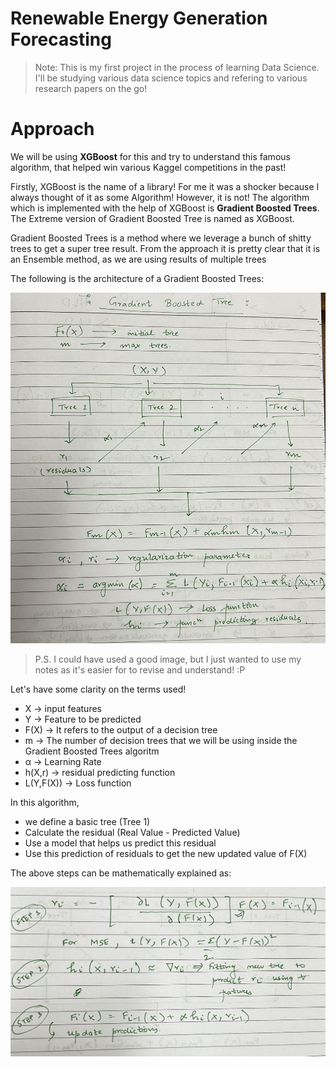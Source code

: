 # Renewable Energy Generation Forecasting

> Note: This is my first project in the process of learning Data Science. I'll be studying various data science topics and refering to various research papers on the go! 

# Approach

We will be using **XGBoost** for this and try to understand this famous algorithm, that helped win various Kaggel competitions in the past! 

Firstly, XGBoost is the name of a library! For me it was a shocker because I always thought of it as some Algorithm! However, it is not! The algorithm which is implemented with the help of XGBoost is **Gradient Boosted Trees**. The Extreme version of Gradient Boosted Tree is named as XGBoost.

Gradient Boosted Trees is a method where we leverage a bunch of shitty trees to get a super tree result. From the approach it is pretty clear that it is an Ensemble method, as we are using results of multiple trees

The following is the architecture of a Gradient Boosted Trees:

<img src="https://github.com/Amik-Sen-Fun/Renewable-Energy-Generation-Forecasting/blob/main/Notes/Gradient_Boosted_Tree_Architecture.jpeg">

> P.S. I could have used a good image, but I just wanted to use my notes as it's easier for to revise and understand! :P

Let's have some clarity on the terms used! 
- X -> input features
- Y -> Feature to be predicted
- F(X) -> It refers to the output of a decision tree
- m -> The number of decision trees that we will be using inside the Gradient Boosted Trees algoritm
- α -> Learning Rate
- h(X,r) -> residual predicting function
- L(Y,F(X)) -> Loss function

In this algorithm, 
- we define a basic tree (Tree 1)
- Calculate the residual (Real Value - Predicted Value)
- Use a model that helps us predict this residual
- Use this prediction of residuals to get the new updated value of F(X)

The above steps can be mathematically explained as:

<img src="https://github.com/Amik-Sen-Fun/Renewable-Energy-Generation-Forecasting/blob/main/Notes/Mathematical_Steps.jpeg">


